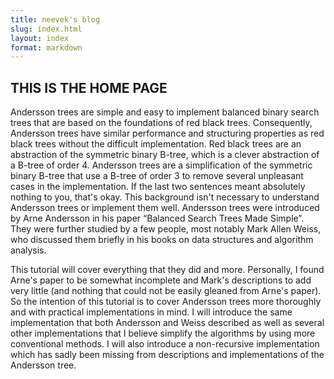 ```yaml
---
title: neevek's blog
slug: index.html 
layout: index 
format: markdown
---
```


## THIS IS THE HOME PAGE

Andersson trees are simple and easy to implement balanced binary search trees that are based on the foundations of red black trees. Consequently, Andersson trees have similar performance and structuring properties as red black trees without the difficult implementation. Red black trees are an abstraction of the symmetric binary B-tree, which is a clever abstraction of a B-tree of order 4. Andersson trees are a simplification of the symmetric binary B-tree that use a B-tree of order 3 to remove several unpleasant cases in the implementation. If the last two sentences meant absolutely nothing to you, that's okay. This background isn't necessary to understand Andersson trees or implement them well. Andersson trees were introduced by Arne Andersson in his paper “Balanced Search Trees Made Simple”. They were further studied by a few people, most notably Mark Allen Weiss, who discussed them briefly in his books on data structures and algorithm analysis.

This tutorial will cover everything that they did and more. Personally, I found Arne's paper to be somewhat incomplete and Mark's descriptions to add very little (and nothing that could not be easily gleaned from Arne's paper). So the intention of this tutorial is to cover Andersson trees more thoroughly and with practical implementations in mind. I will introduce the same implementation that both Andersson and Weiss described as well as several other implementations that I believe simplify the algorithms by using more conventional methods. I will also introduce a non-recursive implementation which has sadly been missing from descriptions and implementations of the Andersson tree.
